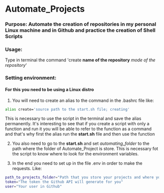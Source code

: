 # Automate_Projects

### Purpose: Automate the creation of repositories in my personal Linux machine and in Github and practice the creation of Shell Scripts

### Usage:

Type in terminal the command 'create **name of the repository** _mode of the repository_'

### Setting environment:

#### For this you need to be using a Linux distro
 
1. You will need to create an alias to the command in the .bashrc file like:
```bash
alias create='source path to the start.sh file; creating'
```
This is necessary to use the script in the terminal and save the alias permanently.
It's interesting to see that if you create a script with only a function and run it you will be able to refer to the function as a command and that's why first the alias run the **start.sh** file and then use the function

2. You also need to go to the **start.sh** and set _automating_folder_ to the path where the folder of Automate_Project is store. This is necessary fot the script to know where to look for the environment variables.

3. In the end you need to set up in the file .env in order to make the requests. Like:
```bash
path_to_projects_folder="Path that you store your projects and where you want the script to create the repository"
token="The token the Github API will generate for you"
user="Your user in Github"
```
